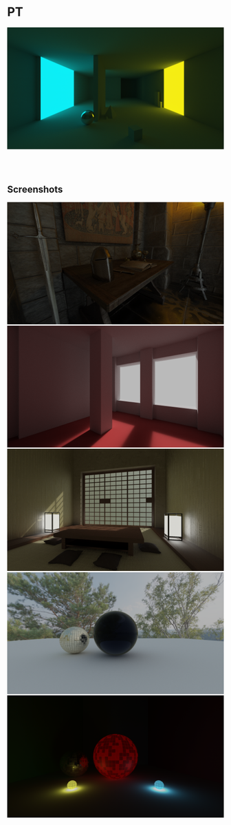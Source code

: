 # PT
![](PT/screenshots/pt4.png)

<br/><br/>

## **Screenshots**

![](PT/screenshots/pt64.png)
![](PT/screenshots/pt3.png)
![](PT/screenshots/pt7.png)
![](PT/screenshots/pt6_.png)
![](PT/screenshots/pt1__.png)

